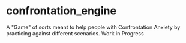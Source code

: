# confrontation_engine
A "Game" of sorts meant to help people with Confrontation Anxiety by practicing against different scenarios. Work in Progress
